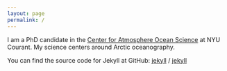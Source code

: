 ```yaml
---
layout: page
permalink: /
---
```


I am a PhD candidate in the [Center for Atmosphere Ocean Science](https://caos.cims.nyu.edu/dynamic/) at NYU Courant. My science centers around Arctic oceanography.

You can find the source code for Jekyll at GitHub:
[jekyll][jekyll-organization] /
[jekyll](https://github.com/jekyll/jekyll)


[jekyll-organization]: https://github.com/jekyll
